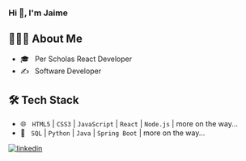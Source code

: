 ### Hi 👋, I'm Jaime 

<h2> 👨🏽‍💻 About Me </h2>

- 🎓 &nbsp; Per Scholas React Developer
- ✍️ &nbsp; Software Developer

<h2>🛠 Tech Stack</h2>

- 🌐 &nbsp; `HTML5` | `CSS3` | `JavaScript` | `React` | `Node.js` | more on the way...
- 🌱 &nbsp; `SQL` | `Python` | `Java` | `Spring Boot` | more on the way...


[![linkedin](https://img.shields.io/badge/linkedin-0A66C2?style=for-the-badge&logo=linkedin&logoColor=white)](https://www.linkedin.com/in/jaime-d-rodriguez/)
